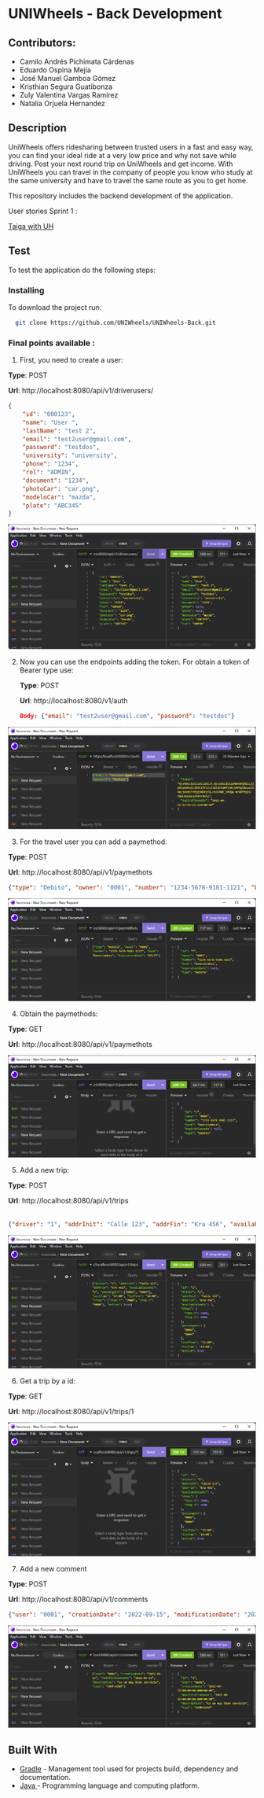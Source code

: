 # UNIWheels - Back Development
 
## Contributors:

- Camilo Andrés Pichimata Cárdenas
- Eduardo Ospina Mejía
- José Manuel Gamboa Gómez
- Kristhian Segura Guatibonza
- Zuly Valentina Vargas Ramírez
- Natalia Orjuela Hernandez


## Description

UniWheels offers ridesharing between trusted users in a fast and easy way, you can find your ideal ride at a very low price and why not save while driving.
Post your next round trip on UniWheels and get income.
With UniWheels you can travel in the company of people you know who study at the same university and have to travel the same route as you to get home.

This repository includes the backend development of the application. 


User stories Sprint 1 :

[Taiga with UH](https://tree.taiga.io/project/zulyvargasr-uniwheels/taskboard/sprint-1-2021)

## Test

To test the application do the following steps:

### Installing

To download the project run:

  ```bash
    git clone https://github.com/UNIWheels/UNIWheels-Back.git
  ```

### Final points available :

1. First, you need to create a user:

**Type**: POST

**Url**: http://localhost:8080/api/v1/driverusers/

```json
{
    "id": "000123",
    "name": "User ",
    "lastName": "test 2",
    "email": "test2user@gmail.com",
    "password": "testdos",
    "university": "university",
    "phone": "1234",
    "rol": "ADMIN",
    "document": "1234",
    "photoCar": "car.png",
    "modeloCar": "mazda",
    "plate": "ABC345"
}
```

![createUser](img/createUser.png)

2. Now you can use the endpoints adding the token. For obtain a token of Bearer type use:

    **Type**: POST

    **Url**: http://localhost:8080/v1/auth

    ```json
    Body: {"email": "test2user@gmail.com", "password": "testdos"}
     ```
    
![token](img/token.png)


3.  For the travel user you can add a paymethod:

**Type**: POST

**Url**: http://localhost:8080/api/v1/paymethots

```json
{"type": "Debito", "owner": "0001", "number": "1234-5678-9101-1121", "bank": "Bancolombia", "ExpirationDate": "07/27"}
```

![](img/newPayMethod.png)

4. Obtain the paymethods:

**Type**: GET

**Url**: http://localhost:8080/api/v1/paymethots

![getAllPayMethods](img/getAllPayMethods.png)

5. Add a new trip:

**Type**: POST

**Url**: http://localhost:8080/api/v1/trips

```json

{"driver": "1", "addrInit": "Calle 123", "addrFin": "Kra 456", "availableSeats": "3", "passengers": ["0002", "0004"], "initTime": "13:00", "finTime": "14:00", "stops": {"Stpo 1": "2000", "Stop 2": "4000"}, "active": true}
```

![createTrip](img/createTrip.png)

6. Get a trip by a id:


**Type**: GET

**Url**: http://localhost:8080/api/v1/trips/1

![getTripById](img/getTripById.png)


7. Add a new comment

**Type**: POST

**Url**: http://localhost:8080/api/v1/comments

```json
{"user": "0001", "creationDate": "2022-09-15", "modificationDate": "2022-09-15", "description": "Es un muy bien servicio", "type": "COMPLAINT"}
```

![addNewComment](img/createComment.png)


## Built With

* [Gradle](https://gradle.org) - Management tool used for projects build, dependency and documentation.
* [Java ](https://www.oracle.com/co/java/technologies/javase/javase-jdk8-downloads.html)     - Programming language and computing platform.
